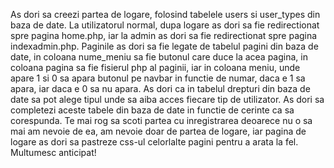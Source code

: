 As dori sa creezi partea de logare, folosind tabelele users si user_types din baza de date. La utilizatorul normal, dupa logare as dori sa fie redirectionat spre pagina home.php, iar la admin as dori sa fie redirectionat spre pagina indexadmin.php.
Paginile as dori sa fie legate de tabelul pagini din baza de date, in coloana nume_meniu sa fie butonul care duce la acea pagina, in coloana pagina sa fie fisierul php al paginii, iar in coloana meniu, unde apare 1 si 0 sa apara butonul pe navbar in functie de numar, daca e 1 sa apara, iar daca e 0 sa nu apara.
As dori ca in tabelul drepturi din baza de date sa pot alege tipul unde sa aiba acces fiecare tip de utilizator.
As dori sa completezi aceste tabele din baza de date in functie de cerinte ca sa corespunda.
Te mai rog sa scoti partea cu inregistrarea deoarece nu o sa mai am nevoie de ea, am nevoie doar de partea de logare, iar pagina de logare as dori sa pastreze css-ul celorlalte pagini pentru a arata la fel.
Multumesc anticipat!

